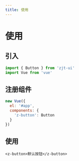 ```yaml
---
title: 使用
---
```

# 使用 

## 引入

```js
import { Button } from 'zjt-ui'
import Vue from 'vue'
```

## 注册组件

```js
new Vue({
  el: '#app',
  components: {
    'z-button': Button
  }
})
```

## 使用

```vue
<z-button>默认按钮</z-button>
```
